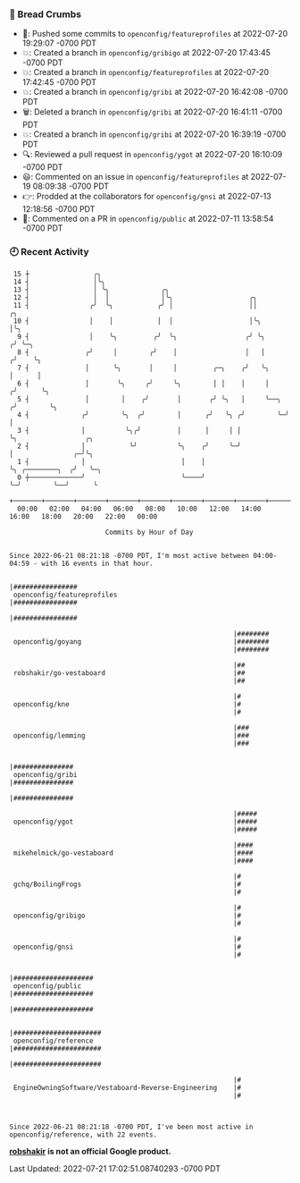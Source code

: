 ### 🍞 Bread Crumbs

 * 🚢: Pushed some commits to `openconfig/featureprofiles` at 2022-07-20 19:29:07 -0700 PDT
 * 💥: Created a branch in `openconfig/gribigo` at 2022-07-20 17:43:45 -0700 PDT
 * 💥: Created a branch in `openconfig/featureprofiles` at 2022-07-20 17:42:45 -0700 PDT
 * 💥: Created a branch in `openconfig/gribi` at 2022-07-20 16:42:08 -0700 PDT
 * 🗑: Deleted a branch in `openconfig/gribi` at 2022-07-20 16:41:11 -0700 PDT
 * 💥: Created a branch in `openconfig/gribi` at 2022-07-20 16:39:19 -0700 PDT
 * 🔍: Reviewed a pull request in  `openconfig/ygot` at 2022-07-20 16:10:09 -0700 PDT
 * 😃: Commented on an issue in `openconfig/featureprofiles` at 2022-07-19 08:09:38 -0700 PDT
 * 👉: Prodded at the collaborators for `openconfig/gnsi` at 2022-07-13 12:18:56 -0700 PDT
 * 💬: Commented on a PR in  `openconfig/public` at 2022-07-11 13:58:54 -0700 PDT

### 🕘 Recent Activity
```
 15 ┼                ╭╮
 14 ┤                │╰╮
 13 ┤                │ ╰╮             ╭╮
 12 ┤                │  │             │╰╮                   ╭╮
 11 ┤               ╭╯  ╰╮           ╭╯ │                   ││           ╭╮
 10 ┤               │    │           │  │                   │╰╮          │╰╮
  9 ┤               │    ╰╮         ╭╯  ╰╮                 ╭╯ ╰╮        ╭╯ ╰─╮
  8 ┤              ╭╯     │        ╭╯    │                 │   │       ╭╯    ╰╮
  7 ┤              │      ╰╮       │     │         ╭─╮    ╭╯   ╰╮      │      │
  6 ┤              │       ╰╮     ╭╯     ╰╮        │ │    │     │     ╭╯      ╰╮
  5 ┤              │        │    ╭╯       │       ╭╯ ╰╮   │     ╰──╮ ╭╯        ╰╮
  4 ┤             ╭╯        ╰╮  ╭╯        │      ╭╯   ╰╮ ╭╯        ╰─╯          │
  3 ┤             │          ╰╮╭╯         │      │     │ │                      ╰╮                 ╭╮
  2 ┤             │           ╰╯          ╰╮    ╭╯     ╰─╯                       │               ╭─╯╰╮
  1 ┤             │                        │    │                                ╰╮ ╭────────╮  ╭╯   ╰─╮
  0 ┼─────────────╯                        ╰────╯                                 ╰─╯        ╰──╯      ╰
    +───────+───────+───────+───────+───────+───────+───────+───────+───────+───────+───────+───────+────
  00:00   02:00   04:00   06:00   08:00   10:00   12:00   14:00   16:00   18:00   20:00   22:00   00:00   

						Commits by Hour of Day


Since 2022-06-21 08:21:18 -0700 PDT, I'm most active between 04:00-04:59 - with 16 events in that hour.

```



```
                                                        |################
 openconfig/featureprofiles                             |################
                                                        |################

                                                        |########
 openconfig/goyang                                      |########
                                                        |########

                                                        |##
 robshakir/go-vestaboard                                |##
                                                        |##

                                                        |#
 openconfig/kne                                         |#
                                                        |#

                                                        |###
 openconfig/lemming                                     |###
                                                        |###

                                                        |###############
 openconfig/gribi                                       |###############
                                                        |###############

                                                        |#####
 openconfig/ygot                                        |#####
                                                        |#####

                                                        |####
 mikehelmick/go-vestaboard                              |####
                                                        |####

                                                        |#
 gchq/BoilingFrogs                                      |#
                                                        |#

                                                        |#
 openconfig/gribigo                                     |#
                                                        |#

                                                        |#
 openconfig/gnsi                                        |#
                                                        |#

                                                        |####################
 openconfig/public                                      |####################
                                                        |####################

                                                        |######################
 openconfig/reference                                   |######################
                                                        |######################

                                                        |#
 EngineOwningSoftware/Vestaboard-Reverse-Engineering    |#
                                                        |#



Since 2022-06-21 08:21:18 -0700 PDT, I've been most active in openconfig/reference, with 22 events.

```
**[robshakir](mailto:robjs@google.com) is not an official Google product.**  


Last Updated: 2022-07-21 17:02:51.08740293 -0700 PDT
